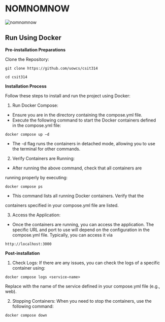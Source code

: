 
# NOMNOMNOW
![nomnomnow](https://github.com/uowcs/CSIT314/assets/63330200/07c08ace-3026-413b-9a36-f75676a3eb6e)


## **Run Using Docker**

**Pre-installation Preparations**

Clone the Repository:

`git clone https://github.com/uowcs/csit314`

`cd csit314`

**Installation Process**

Follow these steps to install and run the project using Docker:

1. Run Docker Compose:

- Ensure you are in the directory containing the compose.yml file.
- Execute the following command to start the Docker containers defined in the compose.yml file:

`docker compose up −d`

- The -d flag runs the containers in detached mode, allowing you to use the terminal for other commands.

2. Verify Containers are Running:

- After running the above command, check that all containers are

running properly by executing:

`docker compose ps`

- This command lists all running Docker containers. Verify that the

containers specified in your compose.yml file are listed.

3. Access the Application:

- Once the containers are running, you can access the application. The specific URL and port to use will depend on the configuration in the compose.yml file. Typically, you can access it via

`http://localhost:3000`

**Post-installation**

1. Check Logs: If there are any issues, you can check the logs of a specific container using:

`docker compose logs <service−name>`

Replace <service-name> with the name of the service defined in your compose.yml file (e.g., web).

2. Stopping Containers: When you need to stop the containers, use the following command:

`docker compose down` 
